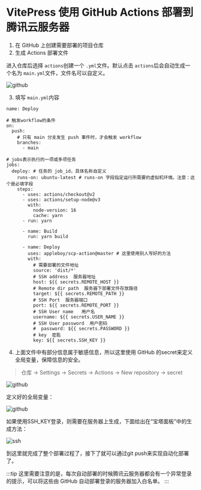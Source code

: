 # VitePress 使用 GitHub Actions 部署到腾讯云服务器

1. 在 GitHub 上创建需要部署的项目仓库
2. 生成 Actions 部署文件

进入仓库后选择 `actions`创建一个 `.yml`文件。默认点击 `actions`后会自动生成一个名为 `main.yml`文件，文件名可以自定义。

![github](https://note.youdao.com/yws/res/3955/WEBRESOURCEbfa28a1d345aec3d690bfec9f5901204)

3. 填写 `main.yml`内容
```shell
name: Deploy

# 触发workflow的条件
on:
  push:
    # 只有 main 分支发生 push 事件时，才会触发 workflow
    branches:
      - main

# jobs表示执行的一项或多项任务
jobs:
  deploy: # 任务的 job_id，具体名称自定义
    runs-on: ubuntu-latest # runs-on 字段指定运行所需要的虚拟机环境。注意：这个是必填字段
    steps:
      - uses: actions/checkout@v2
      - uses: actions/setup-node@v3
        with:
          node-version: 16
          cache: yarn
      - run: yarn

      - name: Build
        run: yarn build

      - name: Deploy
        uses: appleboy/scp-action@master # 这里使用别人写好的方法
        with:
          # 需要部署的文件地址
          source: 'dist/*'
          # SSH address  服务器地址
          host: ${{ secrets.REMOTE_HOST }}
          # Remote dir path  服务器下部署文件存放路径
          target: ${{ secrets.REMOTE_PATH }}
          # SSH Port  服务器端口
          port: ${{ secrets.REMOTE_PORT }}
          # SSH User name   用户名
          username: ${{ secrets.USER_NAME }}
          # SSH User password  用户密码
          #  password: ${{ secrets.PASSWORD }}
          # key  密匙
          key: ${{ secrets.SSH_KEY }}

```
4. 上面文件中有部分信息属于敏感信息，所以这里使用 GitHub 的secret来定义全局变量，保障信息的安全。
>仓库 -> Settings -> Secrets -> Actions -> New repository -> secret

![github](https://xxy5.com/images/git/github-actions-secret.png)

定义好的全局变量：

![github](https://xxy5.com/images/git/github-repository-secrets.png)

如果使用SSH_KEY登录，则需要在服务器上生成，下面给出在“宝塔面板”中的生成方法：

![ssh](https://xxy5.com/images/git/SSH_KEY.png)

到这里就完成了整个部署过程了，接下了就可以通过git push来实现自动化部署了。

:::tip
这里需要注意的是，每次自动部署的时候腾讯云服务器都会有一个异常登录的提示，可以将这些由 GitHub 自动部署登录的服务器加入白名单。
:::